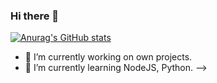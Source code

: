 ### Hi there 👋

[![Anurag's GitHub stats](https://github-readme-stats.vercel.app/api?username=AlekGDEV&show_icons=true&theme=highcontrast)](https://github.com/anuraghazra/github-readme-stats)

- 🔭 I’m currently working on own projects.
- 🌱 I’m currently learning NodeJS, Python.
-->
